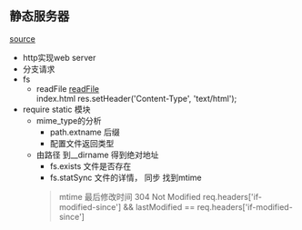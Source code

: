 ## 静态服务器
 [source](https://www.cnblogs.com/BestMePeng/p/Node_StaticSource.html)

 - http实现web server 
 - 分支请求 
  - fs 
    - readFile [readFile](https://nodejs.org/dist/latest-v8.x/docs/api/fs.html#fs_fs_readfile_path_options_callback)  
    index.html res.setHeader('Content-Type', 'text/html'); 
  - require static 模块
    - mime_type的分析
      - path.extname 后缀
      - 配置文件返回类型
    - 由路径 到__dirname 得到绝对地址
      - fs.exists 文件是否存在
      - fs.statSync 文件的详情， 同步 找到mtime
      > mtime 最后修改时间
      > 304 Not Modified
      req.headers['if-modified-since'] && lastModified == req.headers['if-modified-since']
